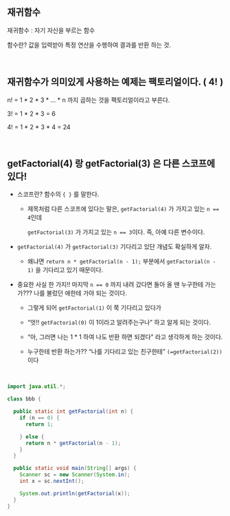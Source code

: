 ## 재귀함수

재귀함수 : 자기 자신을 부르는 함수

함수란? 값을 입력받아 특정 연산을 수행하여 결과를 반환 하는 것.

<br/>

## 재귀함수가 의미있게 사용하는 예제는 팩토리얼이다. ( 4! )

n! = 1 * 2 * 3 * … * n 까지 곱하는 것을 팩토리얼이라고 부른다.

3! = 1 * 2 * 3 = 6

4! = 1 * 2 * 3 * 4 = 24

<br/>

## getFactorial(4) 랑 getFactorial(3) 은 다른 스코프에 있다!

- 스코프란? 함수의 `{ }` 를 말한다.
    - 제목처럼 다른 스코프에 있다는 말은, `getFactorial(4)` 가 가지고 있는 `n == 4`인데
        
        `getFactorial(3)` 가 가지고 있는 `n == 3`이다. 즉, 아예 다른 변수이다.
        
- `getFactorial(4)` 가 `getFactorial(3)` 기다리고 있단 개념도 확실하게 알자.
    - 왜냐면 `return n * getFactorial(n - 1);` 부분에서 `getFactorial(n - 1)` 을 기다리고 있기 때문이다.
- 중요한 사실 한 가지!! 마지막 `n == 0` 까지 내려 갔다면 돌아 올 땐 누구한테 가는가??? 나를 불렀던 애한테 가야 되는 것이다.
    - 그렇게 되어 `getFactorial(1)` 이 쭉 기다리고 있다가

    - “엇!! `getFactorial(0)` 이 1이라고 알려주는구나” 하고 알게 되는 것이다.
    - “아, 그러면 나는 1 * 1 하여 나도 반환 하면 되겠다” 라고 생각하게 하는 것이다.
    - 누구한테 반환 하는가?? “나를 기다리고 있는 친구한테” `(=getFactorial(2))` 이다

<br/>

```java
import java.util.*;

class bbb {

  public static int getFactorial(int n) {
    if (n == 0) {
      return 1;

    } else {
      return n * getFactorial(n - 1);
    }
  }

  public static void main(String[] args) {
    Scanner sc = new Scanner(System.in);
    int x = sc.nextInt();

    System.out.println(getFactorial(x));
  }
}
```